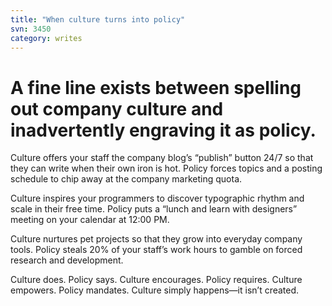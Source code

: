 ```yaml
---
title: "When culture turns into policy"
svn: 3450
category: writes
---
```

# A fine line exists between spelling out company culture and inadvertently engraving it as policy.

Culture offers your staff the company blog’s “publish” button 24/7 so that they can write when their own iron is hot. Policy forces topics and a posting schedule to chip away at the company marketing quota.

Culture inspires your programmers to discover typographic rhythm and scale in their free time. Policy puts a “lunch and learn with designers” meeting on your calendar at 12:00 PM.

Culture nurtures pet projects so that they grow into everyday company tools. Policy steals 20% of your staff’s work hours to gamble on forced research and development.

Culture does. Policy says. 
Culture encourages. Policy requires. 
Culture empowers. Policy mandates. 
Culture simply happens—it isn’t created.